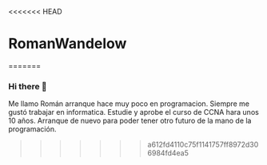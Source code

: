 <<<<<<< HEAD
# RomanWandelow
=======
### Hi there 👋

Me llamo Román arranque hace muy poco en programacion.
Siempre me gustó trabajar en informatica.
Estudie y aprobe el curso de CCNA hara unos 10 años. 
Arranque de nuevo para poder tener otro futuro de la mano de la programación.


>>>>>>> a612fd4110c75f1141757ff8972d306984fd4ea5
